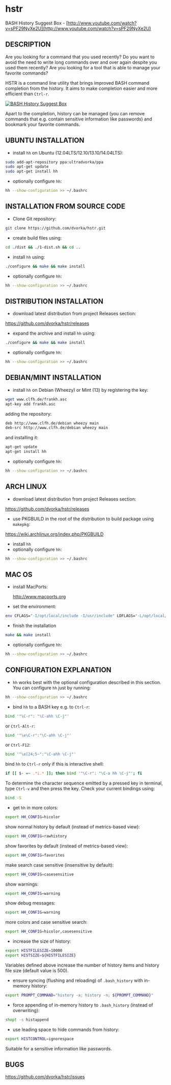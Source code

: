 hstr
====

BASH History Suggest Box - [http://www.youtube.com/watch?v=sPF29NyXe2U](http://www.youtube.com/watch?v=sPF29NyXe2U)


DESCRIPTION
-----------
Are you looking for a command that you used recently? Do you
want to  avoid the need to write long commands over and over
again despite you used them recently? Are you looking
for a tool that is able to manage your favorite commands?

HSTR is a command line utility that brings improved BASH command completion 
from the history. It aims to make completion easier and more efficient
than `Ctrl-r`.

[![BASH History Suggest Box](http://mindforger.com/projects/images/hh-2.jpg "BASH History Suggest Box")](http://mindforger.com/projects/images/hh-2.jpg)

Apart to the completion, history can be managed (you can remove 
commands that e.g. contain sensitive information like
passwords) and bookmark your favorite commands.


UBUNTU INSTALLATION
-------------------
* install `hh` on Ubuntu (12.04LTS/12.10/13.10/14.04LTS):
```bash
sudo add-apt-repository ppa:ultradvorka/ppa
sudo apt-get update
sudo apt-get install hh
```

* optionally configure `hh`: 
```bash
hh --show-configuration >> ~/.bashrc
```

INSTALLATION FROM SOURCE CODE
-----------------------------
* Clone Git repository:
```bash
git clone https://github.com/dvorka/hstr.git
```

* create build files using:
```bash
cd ./dist && ./1-dist.sh && cd ..
```

* install `hh` using:
```bash
./configure && make && make install
```

* optionally configure `hh`:
```bash
hh --show-configuration >> ~/.bashrc
```


DISTRIBUTION INSTALLATION 
-------------------------
* download latest distribution from project Releases section:

https://github.com/dvorka/hstr/releases

* expand the archive and install `hh` using:
```bash
./configure && make && make install
```

* optionally configure `hh`:
```bash
hh --show-configuration >> ~/.bashrc
```


DEBIAN/MINT INSTALLATION
-------------------
* install `hh` on Debian (Wheezy) or Mint (13) by registering the key:
```bash
wget www.clfh.de/frankh.asc
apt-key add frankh.asc
```
adding the repository:
```bash
deb http://www.clfh.de/debian wheezy main
deb-src http://www.clfh.de/debian wheezy main
```
and installing it:
```bash
apt-get update
apt-get install hh
```

* optionally configure `hh`: 
```bash
hh --show-configuration >> ~/.bashrc
```


ARCH LINUX
----------
* download latest distribution from project Releases section:

https://github.com/dvorka/hstr/releases

* use PKGBUILD in the root of the distribution to build package using `makepkg`:

https://wiki.archlinux.org/index.php/PKGBUILD

* install `hh`
* optionally configure `hh`:
```bash
hh --show-configuration >> ~/.bashrc
```

MAC OS
------
* install MacPorts:

   http://www.macports.org

* set the environment:
```bash
env CFLAGS="-I/opt/local/include -I/usr/include" LDFLAGS="-L/opt/local/lib -L/usr/lib" ./configure
```

* finish the installation
```bash
make && make install
```

* optionally configure `hh`:
```bash
hh --show-configuration >> ~/.bashrc
```


CONFIGURATION EXPLANATION
-------------------------
* `hh` works best with the optional configuration described in this section.
  You can configure `hh` just by running:
```bash
hh --show-configuration >> ~/.bashrc
```

* bind `hh` to a BASH key e.g. to `Ctrl-r`:
```bash
bind '"\C-r": "\C-ahh \C-j"'
```
or `Ctrl-Alt-r`:
```bash
bind '"\e\C-r":"\C-ahh \C-j"'
```
or `Ctrl-F12`:
```bash
bind '"\e[24;5~":"\C-ahh \C-j"'
```
bind `hh` to `Ctrl-r` only if this is interactive shell:
```bash
if [[ $- =~ .*i.* ]]; then bind '"\C-r": "\C-a hh \C-j"'; fi
```

To determine the character sequence emitted by a pressed key in terminal, 
type `Ctrl-v` and then press the key. Check your current bindings using:
```bash
bind -S
```

* get `hh` in more colors:
```bash
export HH_CONFIG=hicolor
```
show normal history by default (instead of metrics-based view):
```bash
export HH_CONFIG=rawhistory
```
show favorites by default (instead of metrics-based view):
```bash
export HH_CONFIG=favorites
```
make search case sensitive (insensitive by default):
```bash
export HH_CONFIG=casesensitive
```
show warnings:
```bash
export HH_CONFIG=warning
```
show debug messages:
```bash
export HH_CONFIG=warning
```
more colors and case sensitive search:
```bash
export HH_CONFIG=hicolor,casesensitive
```

* increase the size of history:
```bash
export HISTFILESIZE=10000
export HISTSIZE=${HISTFILESIZE}
```
Variables defined above increase the number of history items and history file size
(default value is 500).

* ensure syncing (flushing and reloading) of `.bash_history` with in-memory 
  history:
```bash
export PROMPT_COMMAND="history -a; history -n; ${PROMPT_COMMAND}"
```

* force appending of in-memory history to `.bash_history` 
  (instead of overwriting): 
```bash
shopt -s histappend
```

* use leading space to hide commands from history:
```bash
export HISTCONTROL=ignorespace
```
Suitable for a sensitive information like passwords.


BUGS
----
https://github.com/dvorka/hstr/issues
